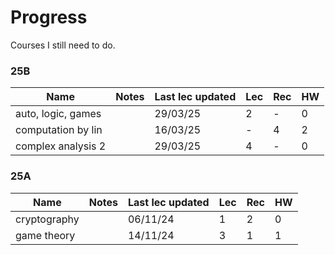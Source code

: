 # Progress

Courses I still need to do.

### 25B

| Name               | Notes | Last lec updated | Lec | Rec | HW |
|--------------------|-------|------------------|-----|-----|----|
| auto, logic, games |       | 29/03/25         | 2   | -   | 0  |
| computation by lin |       | 16/03/25         | -   | 4   | 2  |
| complex analysis 2 |       | 29/03/25         | 4   | -   | 0  |

### 25A

| Name         | Notes | Last lec updated | Lec | Rec | HW |
|--------------|-------|------------------|-----|-----|----|
| cryptography |       | 06/11/24         | 1   | 2   | 0  |
| game theory  |       | 14/11/24         | 3   | 1   | 1  |
